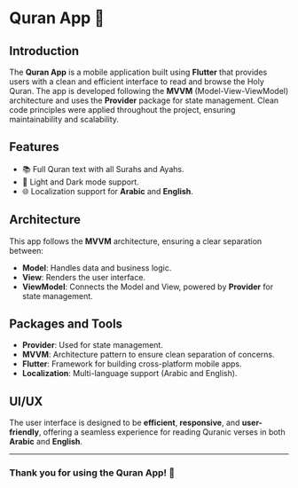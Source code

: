 # Quran App 📖

## Introduction
The **Quran App** is a mobile application built using **Flutter** that provides users with a clean and efficient interface to read and browse the Holy Quran. The app is developed following the **MVVM** (Model-View-ViewModel) architecture and uses the **Provider** package for state management. Clean code principles were applied throughout the project, ensuring maintainability and scalability.

## Features
- 📚 Full Quran text with all Surahs and Ayahs.
- 🌙 Light and Dark mode support.
- 🌐 Localization support for **Arabic** and **English**.

## Architecture
This app follows the **MVVM** architecture, ensuring a clear separation between:
- **Model**: Handles data and business logic.
- **View**: Renders the user interface.
- **ViewModel**: Connects the Model and View, powered by **Provider** for state management.

## Packages and Tools
- **Provider**: Used for state management.
- **MVVM**: Architecture pattern to ensure clean separation of concerns.
- **Flutter**: Framework for building cross-platform mobile apps.
- **Localization**: Multi-language support (Arabic and English).

## UI/UX
The user interface is designed to be **efficient**, **responsive**, and **user-friendly**, offering a seamless experience for reading Quranic verses in both **Arabic** and **English**.

---

### Thank you for using the Quran App! 🙏
